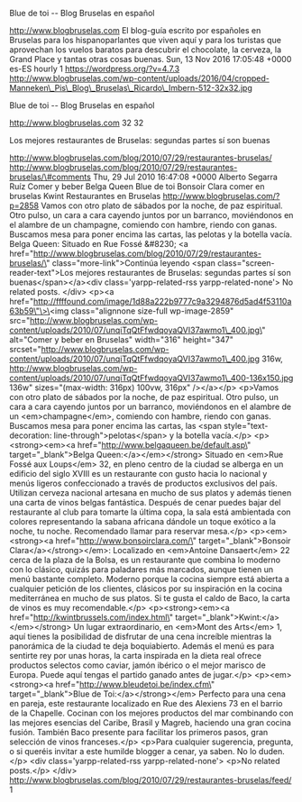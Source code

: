 Blue de toi -- Blog Bruselas en español

http://www.blogbruselas.com El blog-guía escrito por españoles en
Bruselas para los hispanoparlantes que viven aquí y para los turistas
que aprovechan los vuelos baratos para descubrir el chocolate, la
cerveza, la Grand Place y tantas otras cosas buenas. Sun, 13 Nov 2016
17:05:48 +0000 es-ES hourly 1 https://wordpress.org/?v=4.7.3
http://www.blogbruselas.com/wp-content/uploads/2016/04/cropped-Manneken\_Pis\_Blog\_Bruselas\_Ricardo\_Imbern-512-32x32.jpg

Blue de toi -- Blog Bruselas en español

http://www.blogbruselas.com 32 32

Los mejores restaurantes de Bruselas: segundas partes sí son buenas

http://www.blogbruselas.com/blog/2010/07/29/restaurantes-bruselas/
http://www.blogbruselas.com/blog/2010/07/29/restaurantes-bruselas/\#comments
Thu, 29 Jul 2010 16:47:08 +0000 Alberto Segarra Ruíz Comer y beber Belga
Queen Blue de toi Bonsoir Clara comer en bruselas Kwint Restaurantes en
Bruselas http://www.blogbruselas.com/?p=2858 Vamos con otro plato de
sábados por la noche, de paz espiritual. Otro pulso, un cara a cara
cayendo juntos por un barranco, moviéndonos en el alambre de un
champagne, comiendo con hambre, riendo con ganas. Buscamos mesa para
poner encima las cartas, las pelotas y la botella vacía. Belga Queen:
Situado en Rue Fossé &\#8230; \<a
href=\"http://www.blogbruselas.com/blog/2010/07/29/restaurantes-bruselas/\"
class=\"more-link\"\>Continúa leyendo \<span
class=\"screen-reader-text\"\>Los mejores restaurantes de Bruselas:
segundas partes sí son buenas\</span\>\</a\>\<div
class=\'yarpp-related-rss yarpp-related-none\'\> No related posts.
\</div\> \<p\>\<a
href=\"http://ffffound.com/image/1d88a222b9777c9a3294876d5ad4f53110a63b59\"\>\<img
class=\"alignnone size-full wp-image-2859\"
src=\"http://www.blogbruselas.com/wp-content/uploads/2010/07/unqiTqQtFfwdqoyaQVI37awmo1\_400.jpg\"
alt=\"Comer y beber en Bruselas\" width=\"316\" height=\"347\"
srcset=\"http://www.blogbruselas.com/wp-content/uploads/2010/07/unqiTqQtFfwdqoyaQVI37awmo1\_400.jpg
316w,
http://www.blogbruselas.com/wp-content/uploads/2010/07/unqiTqQtFfwdqoyaQVI37awmo1\_400-136x150.jpg
136w\" sizes=\"(max-width: 316px) 100vw, 316px\" /\>\</a\>\</p\>
\<p\>Vamos con otro plato de sábados por la noche, de paz espiritual.
Otro pulso, un cara a cara cayendo juntos por un barranco, moviéndonos
en el alambre de un \<em\>champagne\</em\>, comiendo con hambre, riendo
con ganas. Buscamos mesa para poner encima las cartas, las \<span
style=\"text-decoration: line-through\"\>pelotas\</span\> y la botella
vacía.\</p\> \<p\>\<strong\>\<em\>\<a
href=\"http://www.belgaqueen.be/default.asp\" target=\"\_blank\"\>Belga
Queen:\</a\>\</em\>\</strong\> Situado en \<em\>Rue Fossé aux
Loups\</em\> 32, en pleno centro de la ciudad se alberga en un edificio
del siglo XVIII es un restaurante con gusto hacia lo nacional y menús
ligeros confeccionado a través de productos exclusivos del país.
Utilizan cerveza nacional artesana en mucho de sus platos y además
tienen una carta de vinos belgas fantástica. Después de cenar puedes
bajar del restaurante al club para tomarte la última copa, la sala está
ambientada con colores representando la sabana africana dándole un toque
exótico a la noche, tu noche. Recomendado llamar para reservar
mesa.\</p\> \<p\>\<em\>\<strong\>\<a
href=\"http://www.bonsoirclara.com/\" target=\"\_blank\"\>Bonsoir
Clara\</a\>\</strong\>\</em\>: Localizado en \<em\>Antoine
Dansaert\</em\> 22 cerca de la plaza de la Bolsa, es un restaurante que
combina lo moderno con lo clásico, quizás para paladares más marcados,
aunque tienen un menú bastante completo. Moderno porque la cocina
siempre está abierta a cualquier petición de los clientes, clásicos por
su inspiración en la cocina mediterránea en mucho de sus platos. Si te
gusta el caldo de Baco, la carta de vinos es muy recomendable.\</p\>
\<p\>\<strong\>\<em\>\<a href=\"http://kwintbrussels.com/index.html\"
target=\"\_blank\"\>Kwint:\</a\>\</em\>\</strong\> Un lugar
extraordinario, en \<em\>Mont des Arts\</em\> 1, aquí tienes la
posibilidad de disfrutar de una cena increíble mientras la panorámica de
la ciudad te deja boquiabierto. Además el menú es para sentirte rey por
unas horas, la carta inspirada en la dieta real ofrece productos
selectos como caviar, jamón ibérico o el mejor marisco de Europa. Puede
aquí tengas el partido ganado antes de jugar.\</p\>
\<p\>\<em\>\<strong\>\<a href=\"http://www.bleudetoi.be/index.cfm\"
target=\"\_blank\"\>Blue de Toi:\</a\>\</strong\>\</em\> Perfecto para
una cena en pareja, este restaurante localizado en Rue des Alexiens 73
en el barrio de la Chapelle. Cocinan con los mejores productos del mar
combinando con las mejores esencias del Caribe, Brasil y Magreb,
haciendo una gran cocina fusión. También Baco presente para facilitar
los primeros pasos, gran selección de vinos franceses.\</p\> \<p\>Para
cualquier sugerencia, pregunta, o si queréis invitar a este humilde
blogger a cenar, ya saben. No lo duden.\</p\> \<div
class=\'yarpp-related-rss yarpp-related-none\'\> \<p\>No related
posts.\</p\> \</div\>
http://www.blogbruselas.com/blog/2010/07/29/restaurantes-bruselas/feed/
1
